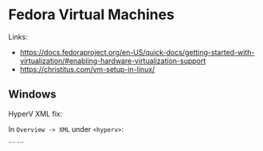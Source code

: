 # Fedora Virtual Machines
Links:

- https://docs.fedoraproject.org/en-US/quick-docs/getting-started-with-virtualization/#enabling-hardware-virtualization-support
- https://christitus.com/vm-setup-in-linux/

## Windows
HyperV XML fix:

In `Overview -> XML` under `<hyperv>`:

´´´
    <hyperv>
      <relaxed state="on"/>
      <vapic state="on"/>
      <spinlocks state="on" retries="8191"/>
      <vpindex state='on'/>
      <runtime state='on'/>
      <stimer state='on'/>
      <synic state='on'/>
      <reset state='on'/>
      <frequencies state='on'/>
    </hyperv>
´´´
